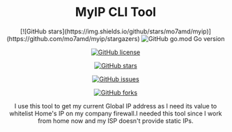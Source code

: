 <div align="center">
  <h1>
    MyIP CLI Tool
  </h1>
  [![GitHub stars](https://img.shields.io/github/stars/mo7amd/myip)](https://github.com/mo7amd/myip/stargazers)
  <img style="text-align: center" alt="GitHub go.mod Go version" src="https://img.shields.io/github/go-mod/go-version/mo7amd/myip">
  
  <a href="https://github.com/mo7amd/myip/blob/master/LICENSE"><img alt="GitHub license" src="https://img.shields.io/github/license/mo7amd/myip"></a>

  <a href="https://github.com/mo7amd/myip/stargazers"><img alt="GitHub stars" src="https://img.shields.io/github/stars/mo7amd/myip"></a>

  <a href="https://github.com/mo7amd/myip/issues"><img alt="GitHub issues" src="https://img.shields.io/github/issues/mo7amd/myip"></a>
  
  <a href="https://github.com/mo7amd/myip/network"><img alt="GitHub forks" src="https://img.shields.io/github/forks/mo7amd/myip"></a>
  <p>
    I use this tool to get my current Global IP address as I need its value to whitelist Home's IP on my company firewall.I needed this tool since I work from home now and my ISP doesn't provide static IPs.
  </p>
</div>
